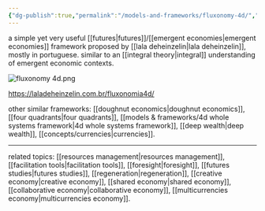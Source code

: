 ```yaml
---
{"dg-publish":true,"permalink":"/models-and-frameworks/fluxonomy-4d/","tags":["framework","🌿"],"created":"2021-12-11T16:51:56.742-03:00","updated":"2024-05-06T19:30:18.399-03:00"}
---
```


a simple yet very useful [[futures\|futures]]/[[emergent economies\|emergent economies]] framework proposed by [[lala deheinzelin\|lala deheinzelin]], mostly in portuguese. similar to an [[integral theory\|integral]] understanding of emergent economic contexts.

![fluxonomy 4d.png](/img/user/images/models%20&%20frameworks/fluxonomy%204d.png)

https://laladeheinzelin.com.br/fluxonomia4d/

other similar frameworks: [[doughnut economics\|doughnut economics]], [[four quadrants\|four quadrants]], [[models & frameworks/4d whole systems framework\|4d whole systems framework]], [[deep wealth\|deep wealth]], [[concepts/currencies\|currencies]].

---
related topics: [[resources management\|resources management]], [[facilitation tools\|facilitation tools]], [[foresight\|foresight]], [[futures studies\|futures studies]], [[regeneration\|regeneration]], [[creative economy\|creative economy]], [[shared economy\|shared economy]], [[collaborative economy\|collaborative economy]], [[multicurrencies economy\|multicurrencies economy]].